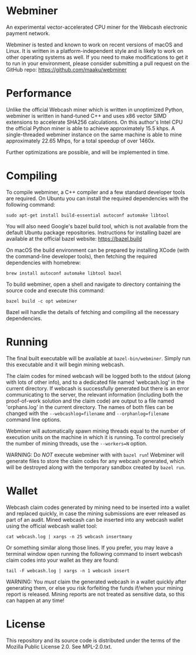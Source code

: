 # Webminer

An experimental vector-accelerated CPU miner for the Webcash electronic payment network.

Webminer is tested and known to work on recent versions of macOS and Linux.  It is written in a platform-independent style and is likely to work on other operating systems as well.  If you need to make modifications to get it to run in your environment, please consider submitting a pull request on the GitHub repo: https://github.com/maaku/webminer

# Performance

Unlike the official Webcash miner which is written in unoptimized Python, webminer is written in hand-tuned C++ and uses x86 vector SIMD extensions to accelerate SHA256 calculations.  On this author's Intel CPU the official Python miner is able to achieve approximately 15.5 khps.  A single-threaded webminer instance on the same machine is able to mine approximately 22.65 Mhps, for a total speedup of over 1460x.

Further optimizations are possible, and will be implemented in time.

# Compiling

To compile webminer, a C++ compiler and a few standard developer tools are required.  On Ubuntu you can install the required dependencies with the following command:

```
sudo apt-get install build-essential autoconf automake libtool
```

You will also need Google's bazel build tool, which is not available from the default Ubuntu package repositories.  Instructions for installing bazel are available at the official bazel website: https://bazel.build

On macOS the build environment can be prepared by installing XCode (with the command-line developer tools), then fetching the required dependencies with homebrew:

```
brew install autoconf automake libtool bazel
```

To build webminer, open a shell and navigate to directory containing the source code and execute this command:

```
bazel build -c opt webminer
```

Bazel will handle the details of fetching and compiling all the necessary dependencies.

# Running

The final built executable will be available at `bazel-bin/webminer`.  Simply run this executable and it will begin mining webcash.

The claim codes for mined webcash will be logged both to the stdout (along with lots of other info), and to a dedicated file named 'webcash.log' in the current directory.  If webcash is successfully generated but there is an error communicating to the server, the relevant information (including both the proof-of-work solution and the claim code) are output to a file named 'orphans.log' in the current directory.  The names of both files can be changed with the `--webcashlog=filename` and `--orphanlog=filename` command line options.

Webminer will automatically spawn mining threads equal to the number of execution units on the machine in which it is running.  To control precisely the number of mining threads, use the `--workers=N` option.

WARNING: Do *NOT* execute webminer with with `bazel run`!  Webminer will generate files to store the claim codes for any webcash generated, which will be destroyed along with the temporary sandbox created by `bazel run`.

# Wallet

Webcash claim codes generated by mining need to be inserted into a wallet and replaced quickly, in case the mining submissions are ever released as part of an audit.  Mined webcash can be inserted into any webcash wallet using the official webcash wallet tool:

```
cat webcash.log | xargs -n 25 webcash insertmany
```

Or something similar along those lines.  If you prefer, you may leave a terminal window open running the following command to insert webcash claim codes into your wallet as they are found:

```
tail -F webcash.log | xargs -n 1 webcash insert
```

WARNING: You *must* claim the generated webcash in a wallet quickly after generating them, or else you risk forfeiting the funds if/when your mining report is released.  Mining reports are not treated as sensitive data, so this can happen at any time!

# License

This repository and its source code is distributed under the terms of the Mozilla Public License 2.0.  See MPL-2.0.txt.
